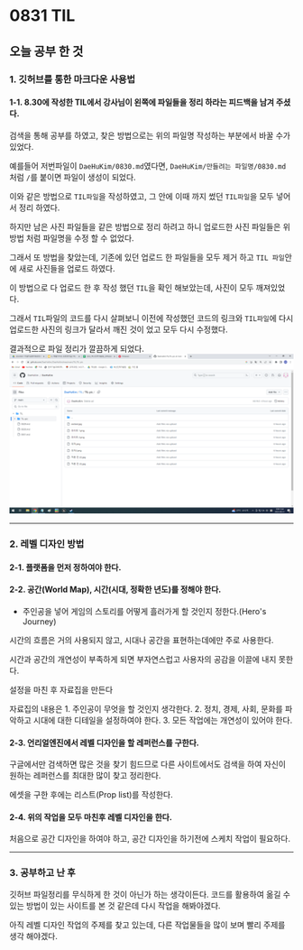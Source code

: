 # 0831 TIL
## 오늘 공부 한 것
### 1. 깃허브를 통한 마크다운 사용법
#### 1-1. 8.30에 작성한 TIL에서 강사님이 왼쪽에 파일들을 정리 하라는 피드백을 남겨 주셨다.
검색을 통해 공부를 하였고, 찾은 방법으로는 위의 파일명 작성하는 부분에서 바꿀 수가 있었다.

예를들어 저번파일이 `DaeHuKim/0830.md`였다면, `DaeHuKim/만들려는 파일명/0830.md` 처럼 `/`를 붙이면 파일이 생성이 되었다.

이와 같은 방법으로 `TIL파일`을 작성하였고, 그 안에 이때 까지 썼던 `TIL파일`을 모두 넣어서 정리 하였다.

하지만 남은 사진 파일들을 같은 방법으로 정리 하려고 하니 업로드한 사진 파일들은 위 방법 처럼 파일명을 수정 할 수 없었다.

그래서 또 방법을 찾았는데, 기존에 있던 업로드 한 파일들을 모두 제거 하고 `TIL 파일`안에 새로 사진들을 업로드 하였다.

이 방법으로 다 업로드 한 후 작성 했던 `TIL`을 확인 해보았는데, 사진이 모두 깨져있었다. 

그래서 `TIL`파일의 코드를 다시 살펴보니 이전에 작성했던 코드의 링크와 `TIL파일`에 다시 업로드한 사진의 링크가 달라서 깨진 것이 었고 모두 다시 수정했다.

결과적으로 파일 정리가 깔끔하게 되었다.
![파일정리](https://github.com/DaeHuKim/DaeHuKim/blob/main/TIL/TIL-pic/%ED%8C%8C%EC%9D%BC%20%EC%A0%95%EB%A6%AC.png)
***
### 2. 레벨 디자인 방법
#### 2-1. 플랫폼을 먼저 정하여야 한다.
#### 2-2. 공간(World Map), 시간(시대, 정확한 년도)를 정해야 한다.
+ 주인공을 넣어 게임의 스토리를 어떻게 흘러가게 할 것인지 정한다.(Hero's Journey)

시간의 흐름은 거의 사용되지 않고, 시대나 공간을 표현하는데에만 주로 사용한다.

시간과 공간의 개연성이 부족하게 되면 부자연스럽고 사용자의 공감을 이끌에 내지 못한다.

설정을 마친 후 자료집을 만든다

자료집의 내용은 1. 주인공이 무엇을 할 것인지 생각한다. 2. 정치, 경제, 사회, 문화를 파악하고 시대에 대한 디테일을 설정하여야 한다. 3. 모든 작업에는 개연성이 있어야 한다.

#### 2-3. 언리얼엔진에서 레벨 디자인을 할 레퍼런스를 구한다.

구글에서만 검색하면 많은 것을 찾기 힘드므로 다른 사이트에서도 검색을 하여 자신이 원하는 레퍼런스를 최대한 많이 찾고 정리한다.

에셋을 구한 후에는 리스트(Prop list)를 작성한다.

#### 2-4. 위의 작업을 모두 마친후 레벨 디자인을 한다. 
처음으로 공간 디자인을 하여야 하고, 공간 디자인을 하기전에 스케치 작업이 필요하다.
***
### 3. 공부하고 난 후
깃허브 파일정리를 무식하게 한 것이 아닌가 하는 생각이든다. 코드를 활용하여 옮길 수 있는 방법이 있는 사이트를 본 것 같은데 다시 작업을 해봐야겠다.

아직 레벨 디자인 작업의 주제를 찾고 있는데, 다른 작업물들을 많이 보며 빨리 주제를 생각 해야겠다. 

